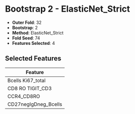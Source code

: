 # Bootstrap 2 - ElasticNet_Strict

- **Outer Fold**: 32
- **Bootstrap**: 2
- **Method**: ElasticNet_Strict
- **Fold Seed**: 74
- **Features Selected**: 4

## Selected Features

| Feature |
|---------|
| Bcells Ki67_total |
| CD8 RO TIGIT_CD3 |
| CCR4_CD8RO |
| CD27negIgDneg_Bcells |
